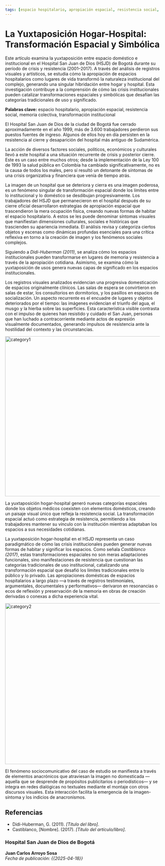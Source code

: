 ```yaml
---
tags: [espacio hospitalario, apropiación espacial, resistencia social, memoria colectiva, transformación institucional]
---
```

# La Yuxtaposición Hogar-Hospital: Transformación Espacial y Simbólica  

Este artículo examina la yuxtaposición entre espacio doméstico e institucional en el Hospital San Juan de Dios (HSJD) de Bogotá durante su período de crisis y resistencia (2001–2017). A través del análisis de registros visuales y artísticos, se estudia cómo la apropiación de espacios hospitalarios como lugares de vida transformó la naturaleza institucional del complejo, generando una singular hibridación entre hogar y hospital. Esta investigación contribuye a la comprensión de cómo las crisis institucionales pueden catalizar transformaciones espaciales y simbólicas que desafían las categorías tradicionales de uso y significado.

**Palabras clave:** espacio hospitalario, apropiación espacial, resistencia social, memoria colectiva, transformación institucional

El Hospital San Juan de Dios de la ciudad de Bogotá fue cerrado aproximadamente en el año 1999, más de 3.600 trabajadores perdieron sus puestos fuentes de ingreso. Algunos de ellos hoy en día persisten en la resistencia al cierre y desaparición del hospital más antiguo de Sudamérica.

La acción de diversos factores sociales, políticos, económicos y culturales llevó a este hospital a una situación recurrente de crisis y posterior cierre. Este es un caso entre muchos otros; desde la implementación de la Ley 100 de 1993 la salud pública en Colombia ha cambiado significativamente, no es la causa de todos los males, pero sí resultó un detonante de síntomas de una crisis organizativa y financiera que venía de tiempo atrás.

La imagen de un hospital que se deteriora y cierra es una imagen poderosa, es un fenómeno singular de transformación espacial donde los límites entre lo institucional y lo doméstico se desdibujan progresivamente. Los trabajadores del HSJD que permanecieron en el hospital después de su cierre oficial desarrollaron estrategias de apropiación espacial que trascendieron la mera ocupación física, creando nuevas formas de habitar el espacio hospitalario. A estos se les puede denominar síntomas visuales que manifiestan dimensiones culturales, sociales e históricas que trascienden su apariencia inmediata. El análisis revisa y categoriza ciertos objetos y escenas como dinámicas profundas esenciales para una crítica reflexiva en torno a la creación de imagen y los fenómenos sociales complejos.

Siguiendo a *Didi-Huberman (2011)*, se analiza cómo los espacios institucionales pueden transformarse en lugares de memoria y resistencia a través de la apropiación cotidiana. Asimismo, se examina cómo la yuxtaposición de usos genera nuevas capas de significado en los espacios institucionales.

Los registros visuales analizados evidencian una progresiva domesticación de espacios originalmente clínicos. Las salas de espera se convirtieron en salas de estar, los consultorios en dormitorios, y los pasillos en espacios de socialización. Un aspecto recurrente es el encuadre de lugares y objetos deteriorados por el tiempo: las imágenes evidencian el triunfo del agua, el musgo y la hierba sobre las superficies. Esta característica visible contrasta con el impulso de quienes han resistido y cuidado el San Juan, personas que han luchado a contracorriente mediante actos de expresión visualmente documentados, generando impulsos de resistencia ante la hostilidad del contexto y las circunstancias.

<img width="521" alt="category1" src="https://github.com/user-attachments/assets/6c9b4665-123d-4188-89e6-b37579c7604f" />

La yuxtaposición hogar-hospital generó nuevas categorías espaciales donde los objetos médicos coexisten con elementos domésticos, creando un paisaje visual único que refleja la resistencia social. La transformación espacial actuó como estrategia de resistencia, permitiendo a los trabajadores mantener su vínculo con la institución mientras adaptaban los espacios a sus necesidades cotidianas.

La yuxtaposición hogar-hospital en el HSJD representa un caso paradigmático de cómo las crisis institucionales pueden generar nuevas formas de habitar y significar los espacios. Como señala *Castiblanco (2017)*, estas transformaciones espaciales no son meras adaptaciones funcionales, sino manifestaciones de resistencia que cuestionan las categorías tradicionales de uso institucional, catalizando una transformación espacial que desafió los límites tradicionales entre lo público y lo privado. Las apropiaciones domésticas de espacios hospitalarios a largo plazo —a través de registros testimoniales, argumentales, documentales y performativos— derivaron en resonancias o ecos de reflexión y preservación de la memoria en obras de creación derivadas o conexas a dicha experiencia vital.

<img width="524" alt="category2" src="https://github.com/user-attachments/assets/f5a7ad8d-652f-477f-ae3e-3be8f375a72a" />

El fenómeno sociocomunicativo del caso de estudio se manifiesta a través de elementos anacrónicos que atraviesan la imagen no domesticada —aquella que se desprende de propósitos publicitarios o periodísticos— y se integra en redes dialógicas no textuales mediante el montaje con otros discursos visuales. Esta interacción facilita la emergencia de la imagen-síntoma y los indicios de anacronismos.


## Referencias

- Didi-Huberman, G. (2011). *[Título del libro]*.
- Castiblanco, [Nombre]. (2017). *[Título del artículo/libro]*.


### Hospital San Juan de Dios de Bogotá  
**Juan Carlos Arroyo Sosa**  
*Fecha de publicación: {{2025-04-18}}*
